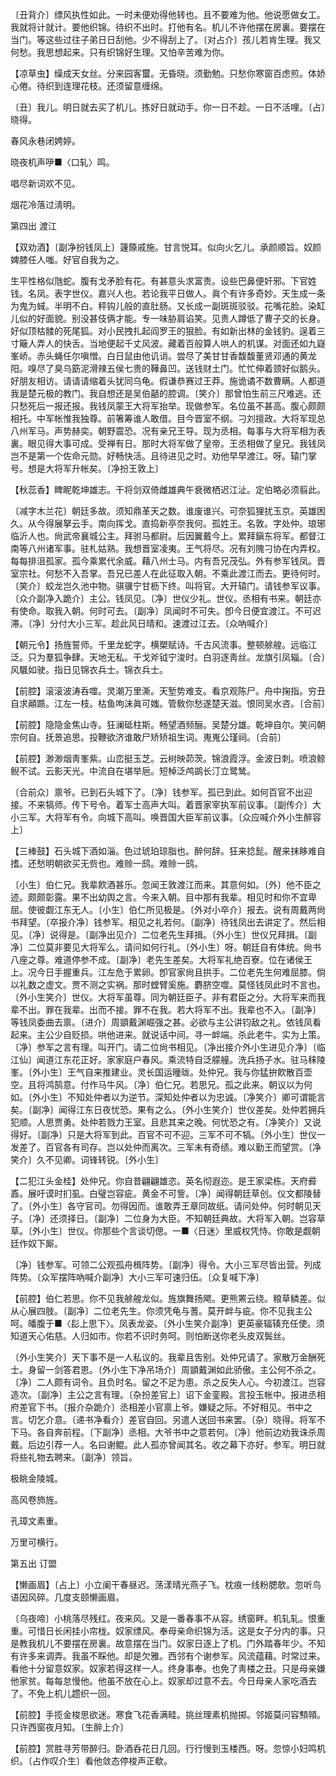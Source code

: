 <!-- { "loadSidebar": true } -->
〔丑背介〕缥风执性如此。一时未便劝得他转也。且不要难为他。他说愿做女工。我就将计就计。要他织锦。待织不出时。打他有名。机儿不许他摆在房裏。要摆在当门。等这些过往子弟日日刮他。少不得刮上了。〔对占介〕孩儿若肯生理。我又何愁。我思想起来。只有织锦好生理。又怕辛苦难为你。 

【凉草虫】缲成天女丝。分来园客蠒。无昏晓。须勤勉。只愁你寒窗百虑煎。体娇心倦。待织到连理花枝。还须留意缠绵。

〔丑〕我儿。明日就去买了机儿。拣好日就动手。你一日不趁。一日不活哩。〔占〕晓得。 

春风永巷闭娉婷。

晓夜机声吚■〈口轧〉鸣。

唱尽新词欢不见。

烟花冷落过淸明。 

第四出
渡江

【双劝酒】〔副净扮钱凤上〕籧篨戚施。甘言悦耳。似向火乞儿。承颜顺旨。奴颜婢膝任人嗤。好官自我为之。

生平性格似虺蛇。腹有戈矛脸有花。有甚意头求富贵。设些巴鼻便奸邪。下官姓钱。名凤。表字世仪。嘉兴人也。若论我平日做人。眞个有许多奇妙。天生成一条为鬼为蜮。半明不白。秤钩儿般的直肚肠。又长成一副斑斑驳驳。花嘴花脸。染缸儿似的好面貌。别没甚伎俩才能。专一味胁肩谄笑。见贵人蹲低了曹子交的长身。好似顶枯髅的死尾狐。对小民拽扎起阎罗王的狠脸。有如新出林的金钱豹。逞着三寸簸人弄人的快舌。当地便起千丈风波。藏着百般算人哄人的机谋。对面还如九嶷峯峤。赤头蝇任尔嗔憎。白日鼠由他讥诮。尝尽了美甘甘香馥馥董贤邓通的黄龙阳。嗅尽了臭乌筯泥滑辣五侯七贵的鞾鼻凹。送钱财土门。忙忙伸着颈好似鹅头。好朋友相访。请请请缩着头犹同乌龟。假谦恭赛过王莽。施诡谲不数曹瞒。人都道我是楚元极的教门。我自想还是吴伯嚭的腔调。〔笑介〕那曾怕生前三尺难逃。还只愁死后一报还报。我钱凤蒙王大将军抬举。现做参军。名位虽不甚高。腹心颇颇相托。中军帐惟我独尊。前箸筹谁人敢借。目今晋室不纲。刁刘擅政。大将军现总八州军马。声势赫奕。朝野震恐。况有亲兄王导。现为丞相。每事与大将军相为表裏。眼见得大事可成。受禅有日。那时大将军做了皇帝。王丞相做了皇兄。我钱凤岂不是第一个佐命元勋。好畅快活。且待进见之时。劝他早早渡江。呀。辕门掌号。想是大将军升帐矣。〔净扮王敦上〕 

【秋蕊香】睥眤乾坤雄志。干将剑双倚雌雄典午衰微栖迟江沚。定伯略必须翦此。

〔减字木兰花〕朝廷多故。须知鼎革天之数。谁废谁兴。可奈狐狸扰玉京。英雄困久。从今得展拏云手。南向挥戈。直捣新亭奈我何。孤姓王。名敦。字处仲。琅琊临沂人也。尙武帝襄城公主。拜驸马都尉。后因翼戴今上。累拜鎭东将军。都督江南等八州诸军事。驻札姑熟。我想晋室凌夷。王气将尽。况有刘隗刁协在内弄权。每每排沮孤家。孤今乘累代余威。藉八州士马。内有吾兄茂弘。外有参军钱凤。晋室宗社。何愁不入吾掌。吾兄已差人在此征取入朝。不乘此渡江而去。更待何时。〔笑介〕蛟龙岂久池中物。骐骥宁甘枥下终。叫将官。大开辕门。请钱参军议事。〔众介副净入跪介〕主公。钱凤见。〔净〕世仪少礼。世仪。丞相有书来。朝廷亦有使命。取我入朝。何时可去。〔副净〕凤闻时不可失。卽今日便宜渡江。不可迟滞。〔净〕分付大小三军。趁此风日晴和。速渡过江去。〔众吶喊介〕 

【朝元令】扬旌誓师。千里龙蛇字。横槊赋诗。千古风流事。整顿艅艎。远临江泛。只为羣狐争肆。天地无私。干戈斧钺宁浚时。白羽逐靑丝。龙旗引凤辎。〔合〕风颿如驶。指日见锦衣兵士。锦衣兵士。

【前腔】滚滚波涛呑噬。灵潮万里澌。天堑势难支。看京观陈尸。舟中掬指。穷丑自求顚踬。江左一枝。枯鱼呴沫眞可媸。管敎你愁遂楚天滋。恨同吴水咨。〔合前〕 

【前腔】隐隐金焦山寺。狂澜砥柱斯。畅望酒频酾。吴楚分雄。乾坤自尔。笑问朝宗何自。抚景追思。投鞭欲济谁敢尸矫矫祖生词。嵬嵬公瑾祠。〔合前〕 

【前腔】渺渺烟靑峯紫。山峦挺玉芝。云树映茆茨。锦浪霞浮。金波日刺。喷浪鲸鲵不试。云影天光。中流自在堪举巵。短棹泛鸬鹚长汀立鹭鸶。

〔合前众〕禀爷。已到石头城下了。〔净〕钱参军。孤已到此。如何百官不出迎接。不来犒师。传下号令。着军士高声大叫。着晋家宰执军前议事。〔副传介〕大小三军。大将军有令。向城下高叫。唤晋国大臣军前议事。〔众应喊介外小生醉容上〕 

【三棒鼓】石头城下酒如淄。色过琥珀琼脂也。醉何辞。狂来捻髭。醒来抹眵难自搘。还愁明朝欲买无赀也。难赊一鸱。难赊一鸱。

〔小生〕伯仁兄。我辈飮酒甚乐。忽闻王敦渡江而来。其意何如。〔外〕他不臣之迹。颇颇彰露。果不出幼舆之言。今来入朝。目中那有我辈。相见时和你不宜卑屈。使彼觑江东无人。〔小生〕伯仁所见极是。〔外对小卒介〕报去。说有周戴两尙书拜望。〔卒报介净〕钱参军。相见之礼若何。〔副净〕待钱凤出去讲定了。然后相见。〔净〕说得是。〔副净出见介〕二位老先生拜揖。〔外小生〕世仪兄拜揖。〔副净〕二位莫非要见大将军么。请问如何行礼。〔外小生〕呀。朝廷自有体统。尙书八座之尊。难道停参不成。〔副净〕老先生差矣。大将军礼绝百寮。位在诸侯王上。况今日手握重兵。江左危于累卵。卽官家尙且拱手。二位老先生何难屈膝。倘以礼数之虚文。贾不测之实祸。那时螳臂奚施。麝脐空噬。莫怪钱凤此时不言也。〔外小生笑介〕世仪。大将军虽尊。同为朝廷臣子。非有君臣之分。大将军来而我辈不出。罪在我辈。出而不接。罪不在我。若大将军不出。我辈也不入。〔副净〕等钱凤委曲去禀。〔进介〕周顗戴渊崛强之甚。必欲与主公讲钧敌之礼。依钱凤看起来。主公少自贬损。哄他进来。就说话中间。寻一衅端。杀此老牛。实为上策。〔净〕参军之言有理。叫开门。请二位尙书相见。〔净出接介外小生进见介净〕〔临江仙〕闻道江东花正好。家家庭户春风。乘流特自泛艨艟。洗兵扬子水。驻马秣陵峯。〔外小生〕王气自来推建业。灵长国运曈昽。处仲兄。我与你猛拚飮散百壶空。且将鸿鹄意。付作马牛风。〔净〕伯仁兄。若思兄。孤之此来。朝议以为何如。〔外小生〕不知处仲者以为逆节。深知处仲者以为忠诚。〔净笑介〕卿可谓能言矣。〔副净〕闻得江东日夜忧恐。果有之么。〔外小生笑介〕世仪差矣。处仲若拥兵犯顺。人思贾勇。处仲若戮力王室。且悲其来之晚。何忧恐之有。〔净笑介〕又说得好。〔副净〕只是大将军到此。百官不可不迎。三军不可不犒。〔外小生〕世仪一发差了。百官各有司存。岂以处仲而离次。三军未有奇绩。难以勤王而望赏。〔净笑介〕久不见卿。词锋转锐。〔外小生〕 

【二犯江头金桂】处仲兄。你自昔翩翩雄恣。英名彻遐迩。是王家梁栋。天府彛鼒。展吁谟时扪虱。白璧岂容疵。黄金不可訾。〔净〕闻得朝廷草创。仪文都陵替了。〔外小生〕各守官司。勿得因而。谁敢弄王章同故纸。请问处仲。何时朝见天子。〔净〕还须择日。〔副净〕二位身为大臣。不知朝廷典故。大将军入朝。岂容草草。〔外小生〕世仪。你那些个言谈切偲。一■〈日迷〉里威权凭恃。你敢是觑朝廷作奴下厮。

〔净〕钱参军。可领二公观孤舟楫阵势。〔副净〕得令。大小三军尽皆出营。列成阵势。〔众军摆阵吶喊介副净〕大小三军可速归伍。〔众复喊下净〕 

【前腔】伯仁若思。你不见我艅艎龙似。旌旗舞扬飔。更熊罴云绕。粮草鳞差。似从心展四肢。〔副净〕二位老先生。你须凭龟与蓍。莫开衅与疵。你不见我主公呵。皤腹于■〈髟上思下〉。凤表龙姿。〔外小生笑介副净〕更英豪辐辏充任使。须知道天心佑慈。人归如市。你若不识时务呵。则怕断送你老头皮双鬓丝。

〔外小生笑介〕天下事不是一人私议的。我辈且吿别。处仲兄请了。家散万金酬死士。身留一剑答君恩。〔外小生下净吊场介〕周顗戴渊如此骄傲。主公何不杀之。〔净〕二人颇有词令。且负时名。留之不足为患。杀之反失人心。今初渡江。岂容造次。〔副净〕主公之言有理。〔杂扮差官上〕诏下金銮殿。言投玉帐中。报进丞相府差官下书。〔报介杂跪介〕丞相差小官禀上爷。嫌疑之际。不好相见。书中之言。切乞介意。〔递书净看介〕差官自回。另遣人送回书来罢。〔杂〕晓得。将军不下马。各自奔前程。〔下副净〕丞相。大爷书中之意若何。〔净〕他前边劝我诛杀周戴。后边引荐一人。名曰谢鲲。此人孤亦曾闻其名。收之幕下亦好。参军。明日就将些礼物去聘来。〔副净〕领旨。 

极眺金陵城。

高风卷斾旌。

孔璋文素重。

万里可横行。 

第五出
订盟

【懒画眉】〔占上〕小立阑干春昼迟。荡漾晴光燕子飞。枕痕一线粉腮欹。忽听鸟语因风碎。几度支颐懒画眉。

〔乌夜啼〕小桃落尽残红。夜来风。又是一番春事不从容。绣窗畔。机轧轧。恨重重。可惜日长闲挂小帘栊。奴家缥风。奉母亲命织锦为活。这是女子分内的事。只是教我机儿不要摆在房裏。故意摆在当门。奴家日逐上了机。门外踏春年少。不知有许多来调弄。我虽不睬他。却是欠雅。西邻有个谢参军。风流蕴藉。时常过来。看他十分留意奴家。奴家若得这样一人。终身事奉。也免了靑楼之丑。只是母亲嫌他家贫。每每怠慢他。他虽不放在心上。奴家却过意不去。今日母亲人家吃酒去了。不免上机儿趱织一回。 

【前腔】手揽金梭思欲迷。寒食飞花香满畦。挑丝理素机抛掷。邻姬莫问容顦顇。只许西窗夜月知。〔生醉上介〕 

【前腔】赏胜寻芳带醉归。卧酒呑花日几回。行行慢到玉楼西。呀。忽惊小妇鸣机织。〔占作叹介生〕看他敛态停梭声正欷。

